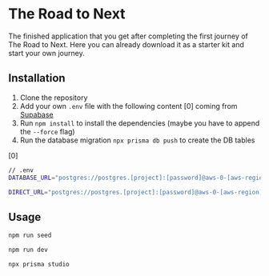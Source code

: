# The Road to Next

The finished application that you get after completing the first journey of The Road to Next. Here you can already download it as a starter kit and start your own journey.

## Installation

1. Clone the repository
2. Add your own `.env` file with the following content [0] coming from [Supabase](https://supabase.com/)
3. Run `npm install` to install the dependencies (maybe you have to append the `--force` flag)
4. Run the database migration `npx prisma db push` to create the DB tables

[0]

```sh
// .env
DATABASE_URL="postgres://postgres.[project]:[password]@aws-0-[aws-region].pooler.supabase.com:6543/postgres?pgbouncer=true"

DIRECT_URL="postgres://postgres.[project]:[password]@aws-0-[aws-region].pooler.supabase.com:5432/postgres"
```

## Usage

```sh
npm run seed
```

```sh
npm run dev
```

```sh
npx prisma studio
```
